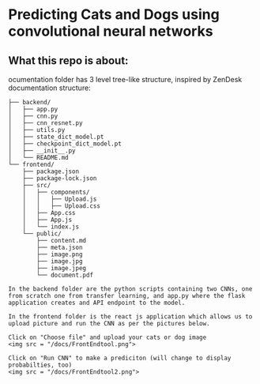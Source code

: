 # Predicting Cats and Dogs using convolutional neural networks

## What this repo is about:
ocumentation folder has 3 level tree-like structure, inspired by ZenDesk documentation structure:

```
├── backend/
│   ├── app.py
│   ├── cnn.py
│   ├── cnn_resnet.py
│   ├── utils.py
│   ├── state_dict_model.pt
│   ├── checkpoint_dict_model.pt
│   ├── __init__.py
│   └── README.md
└── frontend/
    ├── package.json
    ├── package-lock.json
    ├── src/
    │   ├── components/
    │   │   ├── Upload.js
    │   │   ├── Upload.css
    │   ├── App.css
    │   ├── App.js
    │   └── index.js
    └── public/
        ├── content.md
        ├── meta.json
        ├── image.png
        ├── image.jpg
        ├── image.jpeg
        └── document.pdf
        
In the backend folder are the python scripts containing two CNNs, one from scratch one from transfer learning, and app.py where the flask application creates and API endpoint to the model.

In the frontend folder is the react js application which allows us to upload picture and run the CNN as per the pictures below.

Click on "Choose file" and upload your cats or dog image
<img src = "/docs/FrontEndtool.png">

Click on "Run CNN" to make a prediciton (will change to display probabilties, too)
<img src = "/docs/FrontEndtool2.png">
